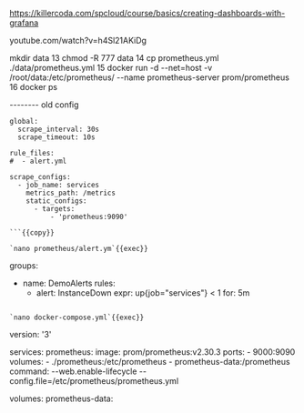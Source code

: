 
https://killercoda.com/spcloud/course/basics/creating-dashboards-with-grafana


youtube.com/watch?v=h4Sl21AKiDg



mkdir data
   13  chmod -R 777 data
   14  cp prometheus.yml ./data/prometheus.yml
   15  docker run -d --net=host     -v /root/data:/etc/prometheus/         --name prometheus-server     prom/prometheus
   16  docker ps



-------- old config


```
global:
  scrape_interval: 30s
  scrape_timeout: 10s

rule_files:
#  - alert.yml

scrape_configs:
  - job_name: services
    metrics_path: /metrics
    static_configs:
      - targets:
          - 'prometheus:9090'
            
```{{copy}}

`nano prometheus/alert.ym`{{exec}}

```
groups:
  - name: DemoAlerts
    rules:
      - alert: InstanceDown 
        expr: up{job="services"} < 1 
        for: 5m
```{{copy}}

`nano docker-compose.yml`{{exec}}

```
version: '3'

services:
  prometheus:
    image: prom/prometheus:v2.30.3
    ports:
      - 9000:9090
    volumes:
      - ./prometheus:/etc/prometheus
      - prometheus-data:/prometheus
    command: --web.enable-lifecycle  --config.file=/etc/prometheus/prometheus.yml


volumes:
  prometheus-data:
```{{copy}}